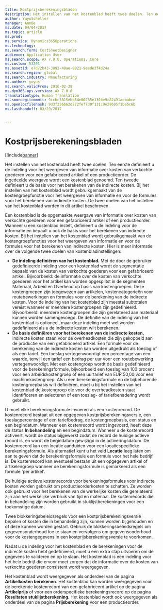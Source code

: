 ```yaml
---
title: Kostprijsberekeningsbladen
description: Het instellen van het kostenblad heeft twee doelen. Ten eerste definieert u de indeling voor het weergeven van informatie over kosten van verkochte goederen voor een gefabriceerd artikel of een productieorder. De ingedeelde weergave wordt een kostenblad genoemd. Ten tweede definieert u de basis voor het berekenen van de indirecte kosten. Bij het instellen van het kostenblad wordt gebruikgemaakt van de kostengroepfunctie voor het weergeven van informatie en voor de formules voor het berekenen van indirecte kosten. De twee doelen van het instellen van het kostenblad worden in dit artikel beschreven.
author: YuyuScheller
manager: AnnBe
ms.date: 04/04/2017
ms.topic: article
ms.prod: 
ms.service: Dynamics365Operations
ms.technology: 
ms.search.form: CostSheetDesigner
audience: Application User
ms.search.scope: AX 7.0.0, Operations, Core
ms.custom: 53201
ms.assetid: e7d72b43-3892-49ae-8821-9eede3f4d24a
ms.search.region: global
ms.search.industry: Manufacturing
ms.author: yuyus
ms.search.validFrom: 2016-02-28
ms.dyn365.ops.version: AX 7.0.0
translationtype: Human Translation
ms.sourcegitcommit: 9ccbe5815ebb54e00265e130be9c82491aebabce
ms.openlocfilehash: 9d3f356b62d272fef7d0f131c9e29605f1be5c6b
ms.lasthandoff: 03/29/2017


---
```


# <a name="costing-sheets"></a>Kostprijsberekeningsbladen

[!include[banner](../includes/banner.md)]


Het instellen van het kostenblad heeft twee doelen. Ten eerste definieert u de indeling voor het weergeven van informatie over kosten van verkochte goederen voor een gefabriceerd artikel of een productieorder. De ingedeelde weergave wordt een kostenblad genoemd. Ten tweede definieert u de basis voor het berekenen van de indirecte kosten. Bij het instellen van het kostenblad wordt gebruikgemaakt van de kostengroepfunctie voor het weergeven van informatie en voor de formules voor het berekenen van indirecte kosten. De twee doelen van het instellen van het kostenblad worden in dit artikel beschreven. 

Een kostenblad is de opgemaakte weergave van informatie over kosten van verkochte goederen voor een gefabriceerd artikel of een productieorder. Wanneer u een kostenblad instelt, definieert u de indeling voor de informatie en bepaalt u ook de basis voor het berekenen van indirecte kosten. Bij het instellen van het kostenblad wordt gebruikgemaakt van de kostengroepfuncties voor het weergeven van informatie en voor de formules voor het berekenen van indirecte kosten. Hier is meer informatie over de volgende twee doelen van kostenbladinstellingen:
-   **De indeling definiëren van het kostenblad.** Met de door de gebruiker gedefinieerde indeling voor een kostenblad wordt de segmentatie bepaald van de kosten van verkochte goederen voor een gefabriceerd artikel. Bijvoorbeeld: de informatie over de kosten van verkochte goederen voor het artikel kan worden opgesplitst in de segmenten Materiaal, Arbeid en Overhead op basis van kostengroepen. Deze kostengroepen zijn toegewezen aan artikelen, kostencategorieën voor routebewerkingen en formules voor de berekening van de indirecte kosten. Voor de indeling van het kostenblad zijn meestal subtotalen vereist wanneer er meerdere kostengroepen zijn gedefinieerd. Bijvoorbeeld: meerdere kostengroepen die zijn gerelateerd aan materiaal kunnen worden samengevoegd. De definitie van de indeling van het kostenblad is optioneel, maar deze indeling moet wel worden gedefinieerd als u de indirecte kosten wilt berekenen.
-   **De basis definiëren voor het berekenen van de indirecte kosten.** Indirecte kosten staan voor de overheadkosten die zijn gekoppeld aan de productie van een gefabriceerd artikel. Een formule voor de berekening van de indirecte kosten kan worden uitgedrukt als toeslag of als een tarief. Een toeslag vertegenwoordigt een percentage van een waarde, terwijl een tarief een bedrag per uur voor een routebewerking vertegenwoordigt. Met een kostengroep wordt de basis gedefinieerd voor de berekeningsformule, bijvoorbeeld een toeslag van 100 procent voor een arbeidskostengroep of een uurtarief van EUR 50,00 voor een machinekostengroep. Als u een berekeningsformule en de bijbehorende kostengroepbasis wilt definiëren, moet u bij het instellen van het kostenblad de kostengroep die voor de overheadkosten staat identificeren en selecteren of een toeslag- of tariefbenadering wordt gebruikt.

U moet elke berekeningsformule invoeren als een kostenrecord. De kostenrecord bestaat uit een opgegeven kostprijsberekeningsversie, een toeslagpercentage of een tariefbedrag, de kostengroepbasis, een status en een begindatum. Wanneer een kostenrecord wordt ingevoerd, heeft deze de status **In behandeling** en een begindatum. Wanneer u de kostenrecord activeert, wordt de status bijgewerkt zodat de record de huidige actieve record is, en wordt de begindatum gewijzigd in de activeringsdatum. De kostenrecord kan een locatie aanduiden voor een locatiespecifieke berekeningsformule. Als alternatief kunt u het veld **Locatie** leeg laten om aan te geven dat de berekeningsformule een formule voor het hele bedrijf is. De kostenrecord kan eventueel bestaan uit een opgegeven artikel of artikelengroep wanneer de berekeningsformule is gemarkeerd als een formule 'per artikel'. 

De huidige actieve kostenrecords voor berekeningsformules voor indirecte kosten worden gebruikt om productieorderkosten te schatten. Ze worden ook gebruikt voor het berekenen van de werkelijke kosten die gerelateerd zijn aan het werkelijke verbruik van tijd en materiaal. De kostenrecords die in behandeling zijn worden gebruikt in stuklijstberekeningen voor een toekomstige datum. 

Twee blokkeringsbeleidsregels voor een kostprijsberekeningsversie bepalen of kosten die in behandeling zijn, kunnen worden bijgehouden en of deze kunnen worden gestart. Gebruik de blokkeringsbeleidsregels om gegevensonderhoud toe te staan en vervolgens om gegevensonderhoud voor de kostengegevens in een kostprijsberekeningsversie te voorkomen. 

Nadat u de indeling voor het kostenblad en de berekeningen voor de indirecte kosten hebt gedefinieerd, moet u een extra stap uitvoeren om de gegevens te valideren en op te slaan. Het kostenblad is een indeling voor het hele bedrijf die ervoor moet zorgen dat de informatie over de kosten van verkochte goederen consistent wordt weergegeven. 

Het kostenblad wordt weergegeven als onderdeel van de pagina **Artikelkosten berekenen**. Het kostenblad kan worden weergegeven voor de berekende kostenrecord van een gefabriceerd artikel op de pagina **Artikelprijs** of voor een orderspecifieke berekeningsrecord op de pagina **Resultaten stuklijstberekening**. Het kostenblad wordt ook weergegeven als onderdeel van de pagina **Prijsberekening** voor een productieorder.







